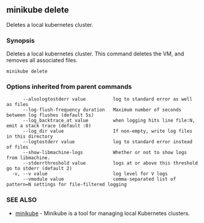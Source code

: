 ## minikube delete

Deletes a local kubernetes cluster.

### Synopsis


Deletes a local kubernetes cluster. This command deletes the VM, and removes all
associated files.

```
minikube delete
```

### Options inherited from parent commands

```
      --alsologtostderr value          log to standard error as well as files
      --log-flush-frequency duration   Maximum number of seconds between log flushes (default 5s)
      --log_backtrace_at value         when logging hits line file:N, emit a stack trace (default :0)
      --log_dir value                  If non-empty, write log files in this directory
      --logtostderr value              log to standard error instead of files
      --show-libmachine-logs           Whether or not to show logs from libmachine.
      --stderrthreshold value          logs at or above this threshold go to stderr (default 2)
  -v, --v value                        log level for V logs
      --vmodule value                  comma-separated list of pattern=N settings for file-filtered logging
```

### SEE ALSO
* [minikube](minikube.md)	 - Minikube is a tool for managing local Kubernetes clusters.

